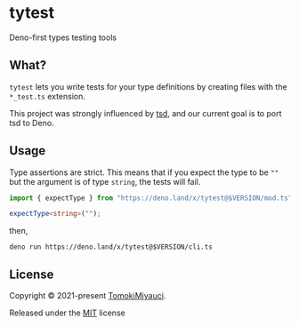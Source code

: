 # tytest

Deno-first types testing tools

## What?

`tytest` lets you write tests for your type definitions by creating files with
the `*_test.ts` extension.

This project was strongly influenced by
[tsd](https://github.com/SamVerschueren/tsd), and our current goal is to port
tsd to Deno.

## Usage

Type assertions are strict. This means that if you expect the type to be `""`
but the argument is of type `string`, the tests will fail.

```ts
import { expectType } from "https://deno.land/x/tytest@$VERSION/mod.ts";

expectType<string>("");
```

then,

`deno run https://deno.land/x/tytest@$VERSION/cli.ts`

## License

Copyright © 2021-present [TomokiMiyauci](https://github.com/TomokiMiyauci).

Released under the [MIT](./LICENSE) license
